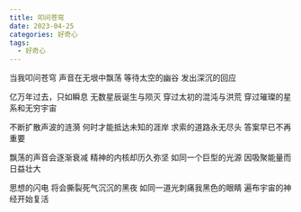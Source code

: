 ```yaml
---
title: 叩问苍穹
date: 2023-04-25
categories: 好奇心
tags:
  - 好奇心
---
```


当我叩问苍穹
声音在无垠中飘荡
等待太空的幽谷
发出深沉的回应
<!--more-->
亿万年过去，只如瞬息
无数星辰诞生与陨灭
穿过太初的混沌与洪荒
穿过璀璨的星系和无穷宇宙

不断扩散声波的涟漪
何时才能抵达未知的涯岸
求索的道路永无尽头
答案早已不再重要

飘荡的声音会逐渐衰减
精神的内核却历久弥坚
如同一个巨型的光源
因吸聚能量而日益壮大

思想的闪电
将会撕裂死气沉沉的黑夜
如同一道光刺痛我黑色的眼睛
遍布宇宙的神经开始复活